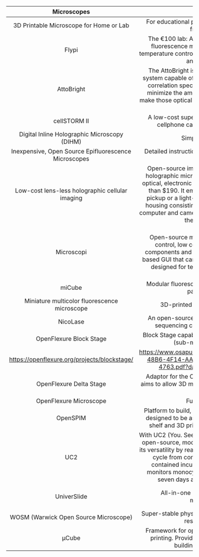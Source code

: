 | Microscopes  | Description | Source/Links | Publications |
|:------------:|:-----------:|:------------:|:------------:|
|3D Printable Microscope for Home or Lab|	For educational purposes. The lenses have to be sourced from disposable cameras.|	https://www.instructables.com/3D-printable-microscope-for-home-or-lab/|  | 
|Flypi|	The €100 lab: A 3D-printable open-source platform for fluorescence microscopy, optogenetics, and accurate temperature control during behaviour of zebrafish, Drosophila, and Caenorhabditis elegans.|https://github.com/amchagas/Flypi|	https://journals.plos.org/plosbiology/article?id=10.1371/journal.pbio.2002702#sec014|
|AttoBright|The AttoBright is a 10×20 cm single-molecule confocal system capable of single photon counting and fluorescence correlation spectroscopy. The scaffolding is designed to minimize the amount of optical components needed, and make those optical components easy to install with automated alignment.|https://github.com/GambinSiereckiLab/AttoBright|https://www.nature.com/articles/s41467-019-13617-0|
|cellSTORM II|	A low-cost super-resolution imaging device based on a cellphone camera and photonic waveguide chips.|	https://beniroquai.github.io/stormocheap/	|https://www.biorxiv.org/content/10.1101/2020.09.04.283085v1.full|
|Digital Inline Holographic Microscopy (DIHM)|	Simple holographic microscope.|	https://github.com/teph12/DIHM|https://www.nature.com/articles/s41598-019-47689-1|
|Inexpensive, Open Source Epifluorescence Microscopes|Detailed instructions on how to 3D print the parts. Includes .CAD and .STL.|https://pubs.acs.org/doi/10.1021/acs.jchemed.5b00984#notes-1|	https://pubs.acs.org/doi/10.1021/acs.jchemed.5b00984|
|Low-cost lens-less holographic cellular imaging|	Open-source implementation of a lens-less digital inline holographic microscope platform, based on off-the-shelf optical, electronic and mechanical components, costing less than $190. It employs a Blu-Ray semiconductor-laser-pickup or a light-emitting-diode, a pinhole, a 3D-printed housing consisting of 3 parts and a single-board portable computer and camera with an open-source implementation of the Fresnel-Kirchhoff routine.	|https://github.com/teph12/DIHM	|https://www.nature.com/articles/s41598-019-47689-1#Sec7|
|Microscopi|Open-source microscopy platform with automated xyz control, low cost construction with readily available components and 3d-printed frame, easy to use, browser-based GUI that can be run from any internet capable device, designed for teaching, outreach and field microscopy.|https://micronoxford.com/microscopi|	https://www.biorxiv.org/content/10.1101/2020.05.21.108894v1.full?__cf_chl_jschl_tk__=24b4e1fcd1a90dcb7e522a50fe58d9c0587bc58a-1608155852-0-AYWH9EWSDpv1GWSgjRWaJe0nWteOd4zbTwMIQRQrgifYr5t1b4yTO_uy62htyCRCi4LoJcMaYQYi09BGq5gids0-L1Vf1h-Nnj82g_THQH4hdyUWKDou-yIGBXa6ij9OdXguNSEXFp90woKRESp6Js248YUp-h0SM87ZFkfLz2d4zTKDjfc_gmzJZ-eoQuovjTRgi0aZ6iWnavB34pNBdC9mV-r_WrIEg8I1VyDtnGMcDaEUHC6Rp8atooxM3rFiK2VxJWO0kBb1pqrS9HA70QjdS-dMA6Gu4dldn1iMMh-nYrIHA1Z-SzFRne2U5h3YOHR_pvOjhvJi477M7oi1VSUyXCG-iJ5h9P67R6vB1SLB|
|miCube|	Modular fluorescent microscope composed of around 30 parts that can all be printed.	|https://hohlbeinlab.github.io/miCube/component_table.html|	https://www.nature.com/articles/s41467-019-11514-0#Sec11|
|Miniature multicolor fluorescence microscope|	3D-printed fluorescence miniature microscope	|https://github.com/BioARTS-Lab/Miniature_Microscope	|https://journals.plos.org/plosone/article?id=10.1371/journal.pone.0215114|
|NicoLase|	An open-source diode laser combiner, fiber launch, and sequencing controller for fluorescence microscopy|	https://github.com/PRNicovich/NicoLase; https://github.com/PRNicovich/3D-Printed-Optics-Lab-Parts|https://journals.plos.org/plosone/article?id=10.1371/journal.pone.0173879|
|OpenFlexure Block Stage|	Block Stage capable of X, Y, Z movement enabling very fine (sub-micron) mechanical positioning.	|
https://openflexure.org/projects/blockstage/	|https://www.osapublishing.org/DirectPDFAccess/8A44DCB6-48B6-4F14-AADAE08B6CF80971_426579/oe-28-4-4763.pdf?da=1&id=426579&seq=0&mobile=no|
|OpenFlexure Delta Stage|	Adaptor for the OpenFlexure Microscope. The delta stage aims to allow 3D movement of the stage but with totally static optics.|	https://openflexure.org/projects/deltastage/|	https://www.nature.com/articles/s41598-019-52065-0|
|OpenFlexure Microscope	|Fully 3D printed microscope.|	https://openflexure.org/projects/microscope/	|https://www.biorxiv.org/content/10.1101/861856v1|
|OpenSPIM|	Platform to build, adapt and enhance SPIM technology. It is designed to be as accessible as possible including off the shelf and 3D printing parts in both .STEP and .STL files. |	https://openspim.org/Table_of_parts|	https://www.nature.com/articles/nmeth.2507|
|UC2| 	With UC2 (You. See. Too.) we present a low-cost, 3D-printed, open-source, modular microscopy toolbox and demonstrate its versatility by realizing a complete microscope development cycle from concept to experimental phase. The self-contained incubator-enclosed brightfield microscope monitors monocyte to macrophage cell differentiation for seven days at cellular resolution level (e.g. 2 μm).|https://github.com/bionanoimaging/UC2-GIT	|https://www.nature.com/articles/s41467-020-19447-9|
|UniverSlide|	All-in-one 3D printed microscopy chamber for multidimensional imaging.|	https://github.com/HenriquesLab/Fieldguide_3DPrinting_Microscopy/blob/main/STL/UniverSlide/README.md; STL files: https://static-content.springer.com/esm/art%3A10.1038%2Fsrep42378/MediaObjects/41598_2017_BFsrep42378_MOESM221_ESM.zip|	https://www.nature.com/articles/srep42378|
|WOSM (Warwick Open Source Microscope)|	Super-stable physical platform and control interface for high resolution optical microscopy.	|https://wosmic.org/|https://wosmic.org/hw/base/index.php|
|μCube	|Framework for optomechanics design compatible with 3D printing. Provides an assembly standard for designing, building and sharing optical modules.	|https://mdelmans.github.io/uCube/; https://github.com/mdelmans/uCube|	https://openhardware.metajnl.com/articles/10.5334/joh.8/|












